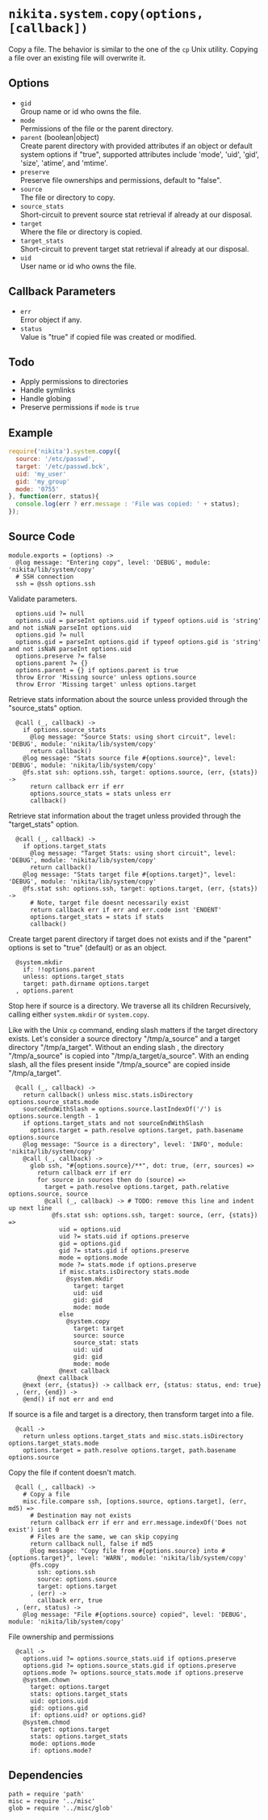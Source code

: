 
# `nikita.system.copy(options, [callback])`

Copy a file. The behavior is similar to the one of the `cp`
Unix utility. Copying a file over an existing file will
overwrite it.

## Options

* `gid`   
  Group name or id who owns the file.   
* `mode`   
  Permissions of the file or the parent directory.   
* `parent` (boolean|object)   
  Create parent directory with provided attributes if an object or default 
  system options if "true", supported attributes include 'mode', 'uid', 'gid', 
  'size', 'atime', and 'mtime'.   
* `preserve`   
  Preserve file ownerships and permissions, default to "false".
* `source`   
  The file or directory to copy.   
* `source_stats`   
  Short-circuit to prevent source stat retrieval if already at our disposal.   
* `target`   
  Where the file or directory is copied.   
* `target_stats`   
  Short-circuit to prevent target stat retrieval if already at our disposal.   
* `uid`   
  User name or id who owns the file.   

## Callback Parameters

* `err`   
  Error object if any.   
* `status`   
  Value is "true" if copied file was created or modified.   

## Todo

* Apply permissions to directories
* Handle symlinks
* Handle globing
* Preserve permissions if `mode` is `true`

## Example

```js
require('nikita').system.copy({
  source: '/etc/passwd',
  target: '/etc/passwd.bck',
  uid: 'my_user'
  gid: 'my_group'
  mode: '0755'
}, function(err, status){
  console.log(err ? err.message : 'File was copied: ' + status);
});
```

## Source Code

    module.exports = (options) ->
      @log message: "Entering copy", level: 'DEBUG', module: 'nikita/lib/system/copy'
      # SSH connection
      ssh = @ssh options.ssh

Validate parameters.

      options.uid ?= null
      options.uid = parseInt options.uid if typeof options.uid is 'string' and not isNaN parseInt options.uid
      options.gid ?= null
      options.gid = parseInt options.gid if typeof options.gid is 'string' and not isNaN parseInt options.uid
      options.preserve ?= false
      options.parent ?= {}
      options.parent = {} if options.parent is true
      throw Error 'Missing source' unless options.source
      throw Error 'Missing target' unless options.target

Retrieve stats information about the source unless provided through the "source_stats" option.

      @call (_, callback) ->
        if options.source_stats
          @log message: "Source Stats: using short circuit", level: 'DEBUG', module: 'nikita/lib/system/copy'
          return callback()
        @log message: "Stats source file #{options.source}", level: 'DEBUG', module: 'nikita/lib/system/copy'
        @fs.stat ssh: options.ssh, target: options.source, (err, {stats}) ->
          return callback err if err
          options.source_stats = stats unless err
          callback()

Retrieve stat information about the traget unless provided through the "target_stats" option.

      @call (_, callback) ->
        if options.target_stats
          @log message: "Target Stats: using short circuit", level: 'DEBUG', module: 'nikita/lib/system/copy'
          return callback()
        @log message: "Stats target file #{options.target}", level: 'DEBUG', module: 'nikita/lib/system/copy'
        @fs.stat ssh: options.ssh, target: options.target, (err, {stats}) ->
          # Note, target file doesnt necessarily exist
          return callback err if err and err.code isnt 'ENOENT'
          options.target_stats = stats if stats
          callback()

Create target parent directory if target does not exists and if the "parent"
options is set to "true" (default) or as an object.

      @system.mkdir
        if: !!options.parent
        unless: options.target_stats
        target: path.dirname options.target
      , options.parent
        
Stop here if source is a directory. We traverse all its children
Recursively, calling either `system.mkdir` or `system.copy`.

Like with the Unix `cp` command, ending slash matters if the target directory 
exists. Let's consider a source directory "/tmp/a_source" and a target directory
"/tmp/a_target". Without an ending slash , the directory "/tmp/a_source" is 
copied into "/tmp/a_target/a_source". With an ending slash, all the files
present inside "/tmp/a_source" are copied inside "/tmp/a_target".

      @call (_, callback) ->
        return callback() unless misc.stats.isDirectory options.source_stats.mode
        sourceEndWithSlash = options.source.lastIndexOf('/') is options.source.length - 1
        if options.target_stats and not sourceEndWithSlash
          options.target = path.resolve options.target, path.basename options.source
        @log message: "Source is a directory", level: 'INFO', module: 'nikita/lib/system/copy'
        @call (_, callback) -> 
          glob ssh, "#{options.source}/**", dot: true, (err, sources) =>
            return callback err if err
            for source in sources then do (source) =>
              target = path.resolve options.target, path.relative options.source, source
              @call (_, callback) -> # TODO: remove this line and indent up next line
                @fs.stat ssh: options.ssh, target: source, (err, {stats}) =>
                  uid = options.uid
                  uid ?= stats.uid if options.preserve
                  gid = options.gid
                  gid ?= stats.gid if options.preserve
                  mode = options.mode
                  mode ?= stats.mode if options.preserve
                  if misc.stats.isDirectory stats.mode
                    @system.mkdir
                      target: target
                      uid: uid
                      gid: gid
                      mode: mode
                  else
                    @system.copy
                      target: target
                      source: source
                      source_stat: stats
                      uid: uid
                      gid: gid
                      mode: mode
                  @next callback
            @next callback
        @next (err, {status}) -> callback err, {status: status, end: true}
      , (err, {end}) ->
        @end() if not err and end

If source is a file and target is a directory, then transform
target into a file.

      @call ->
        return unless options.target_stats and misc.stats.isDirectory options.target_stats.mode
        options.target = path.resolve options.target, path.basename options.source

Copy the file if content doesn't match.

      @call (_, callback) ->
        # Copy a file
        misc.file.compare ssh, [options.source, options.target], (err, md5) =>
          # Destination may not exists
          return callback err if err and err.message.indexOf('Does not exist') isnt 0
          # Files are the same, we can skip copying
          return callback null, false if md5
          @log message: "Copy file from #{options.source} into #{options.target}", level: 'WARN', module: 'nikita/lib/system/copy'
          @fs.copy
            ssh: options.ssh
            source: options.source
            target: options.target
          , (err) ->
            callback err, true
      , (err, status) ->
        @log message: "File #{options.source} copied", level: 'DEBUG', module: 'nikita/lib/system/copy'

File ownership and permissions

      @call ->
        options.uid ?= options.source_stats.uid if options.preserve
        options.gid ?= options.source_stats.gid if options.preserve
        options.mode ?= options.source_stats.mode if options.preserve
        @system.chown
          target: options.target
          stats: options.target_stats
          uid: options.uid
          gid: options.gid
          if: options.uid? or options.gid?
        @system.chmod
          target: options.target
          stats: options.target_stats
          mode: options.mode
          if: options.mode?

## Dependencies

    path = require 'path'
    misc = require '../misc'
    glob = require '../misc/glob'
